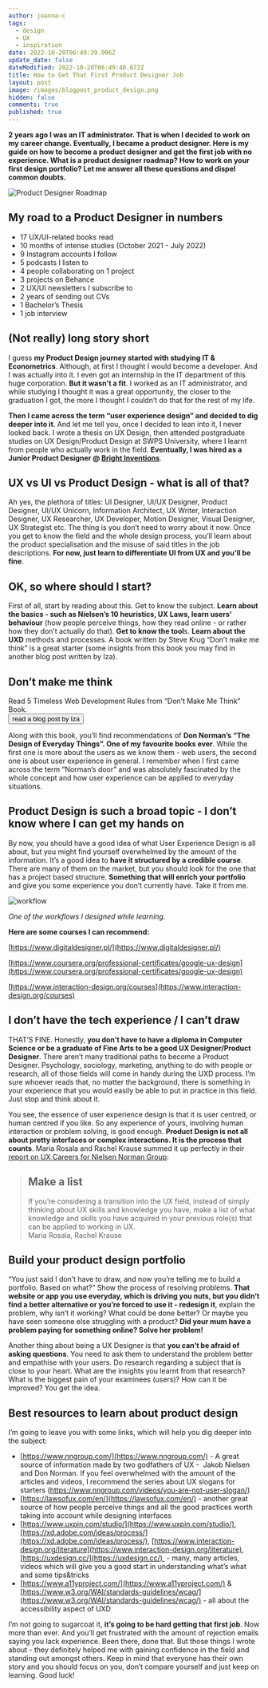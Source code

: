 ```yaml
---
author: joanna-c
tags:
  - design
  - UX
  - inspiration
date: 2022-10-20T06:49:39.906Z
update_date: false
dateModified: 2022-10-20T06:49:40.672Z
title: How to Get That First Product Designer Job
layout: post
image: /images/blogpost_product_design.png
hidden: false
comments: true
published: true
---
```

**2 years ago I was an IT administrator. That is when I decided to work on my career change. Eventually, I became a product designer. Here is my guide on how to become a product designer and get the first job with no experience. What is a product designer roadmap? How to work on your first design portfolio? Let me answer all these questions and dispel common doubts.**

<div class="image"><img src="/images/blogpost_product_design.png" alt="Product Designer Roadmap" title="undefined"  /> </div>

## **My road to a Product Designer in numbers** 

* 17 UX/UI-related books read
* 10 months of intense studies (October 2021 - July 2022)
* 9 Instagram accounts I follow 
* 5 podcasts I listen to
* 4 people collaborating on 1 project
* 3 projects on Behance
* 2 UX/UI newsletters I subscribe to 
* 2 years of sending out CVs
* 1 Bachelor’s Thesis
* 1 job interview

## (Not really) long story short

I guess **my Product Design journey started with studying IT & Econometrics**. Although, at first I thought I would become a developer. And I was actually into it. I even got an internship in the IT department of this huge corporation. **But it wasn’t a fit**. I worked as an IT administrator, and while studying I thought it was a great opportunity, the closer to the graduation I got, the more I thought I couldn’t do that for the rest of my life. 

**Then I came across the term “user experience design” and decided to dig deeper into it**. And let me tell you, once I decided to lean into it, I never looked back. I wrote a thesis on UX Design, then attended postgraduate studies on UX Design/Product Design at SWPS University, where I learnt from people who actually work in the field. **Eventually, I was hired as a Junior Product Designer @ [Bright Inventions](/)**. 

## UX vs UI vs Product Design - what is all of that?

Ah yes, the plethora of titles: UI Designer, UI/UX Designer, Product Designer, UI/UX Unicorn, Information Architect, UX Writer, Interaction Designer, UX Researcher, UX Developer, Motion Designer, Visual Designer, UX Strategist etc. The thing is you don’t need to worry about it now. Once you get to know the field and the whole design process, you’ll learn about the product specialisation and the misuse of said titles in the job descriptions. **For now, just learn to differentiate UI from UX and you'll be fine**.

## OK, so where should I start?

First of all, start by reading about this. Get to know the subject. **Learn about the basics - such as Nielsen’s 10 heuristics, UX Laws, learn users’ behaviour** (how people perceive things, how they read online - or rather how they don’t actually do that). **Get to know the tool**s. **Learn about the UXD** methods and processes. A book written by Steve Krug “Don’t make me think” is a great starter (some insights from this book you may find in another blog post written by Iza).

<div class='block-button'><h2>Don’t make me think</h2><div>Read 5 Timeless Web Development Rules from “Don’t Make Me Think” Book.</div><a href="https://brightinventions.pl/blog/5-web-development-rules-from-dont-make-me-think-book"><button>read a blog post by Iza</button></a></div>

Along with this book, you’ll find recommendations of **Don Norman’s “The Design of Everyday Things”. One of my favourite books ever**. While the first one is more about the users as we know them - web users, the second one is about user experience in general. I remember when I first came across the term “Norman’s door” and was absolutely fascinated by the whole concept and how user experience can be applied to everyday situations. 

## Product Design is such a broad topic - I don’t know where I can get my hands on

By now, you should have a good idea of what User Experience Design is all about, but you might find yourself overwhelmed by the amount of the information. It’s a good idea to **have it structured by a credible course**. There are many of them on the market, but you should look for the one that has a project based structure. **Something that will enrich your portfolio** and give you some experience you don’t currently have. Take it from me. 

<div class="image"><img src="/images/workflow_study.png" alt="workflow" title="undefined"  /> </div>

*One of the workflows I designed while learning.*

**Here are some courses I can recommend:**

​​[https://www.digitaldesigner.pl/](https://www.digitaldesigner.pl/)

[https://www.coursera.org/professional-certificates/google-ux-design](https://www.coursera.org/professional-certificates/google-ux-design)

[https://www.interaction-design.org/courses](https://www.interaction-design.org/courses)

## I don’t have the tech experience / I can’t draw

THAT’S FINE. Honestly, **you don’t have to have a diploma in Computer Science or be a graduate of Fine Arts to be a good UX Designer/Product Designer**. There aren’t many traditional paths to become a Product Designer. Psychology, sociology, marketing, anything to do with people or research, all of those fields will come in handy during the UXD process. I’m sure whoever reads that, no matter the background, there is something in your experience that you would easily be able to put in practice in this field. Just stop and think about it. 

You see, the essence of user experience design is that it is user centred, or human centred if you like. So any experience of yours, involving human interaction or problem solving, is good enough. **Product Design is not all about pretty interfaces or complex interactions. It is the process that counts**. Maria Rosala and Rachel Krause summed it up perfectly in their [report on UX Careers for Nielsen Norman Group](https://www.nngroup.com/reports/user-experience-careers/):

<blockquote><h2>Make a list</h2><div>If you’re considering a transition into the UX field, instead of simply thinking about UX skills and knowledge you have, make a list of what knowledge and skills you have acquired in your previous role(s) that can be applied to working in UX.</div><footer>Maria Rosala, Rachel Krause</footer></blockquote>

## Build your product design portfolio

“You just said I don’t have to draw, and now you’re telling me to build a portfolio. Based on what?” Show the process of resolving problems. **That website or app you use everyday, which is driving you nuts, but you didn’t find a better alternative or you’re forced to use it - redesign it**, explain the problem, why isn’t it working? What could be done better? Or maybe you have seen someone else struggling with a product? **Did your mum have a problem paying for something online? Solve her problem!** 

Another thing about being a UX Designer is that **you can’t be afraid of asking questions**. You need to ask them to understand the problem better and empathise with your users. Do research regarding a subject that is close to your heart. What are the insights you learnt from that research? What is the biggest pain of your examinees (users)? How can it be improved? You get the idea.

## Best resources to learn about product design

I’m going to leave you with some links, which will help you dig deeper into the subject:

* [https://www.nngroup.com/](https://www.nngroup.com/) - A great source of information made by two godfathers of UX -  Jakob Nielsen and Don Norman. If you feel overwhelmed with the amount of the articles and videos, I recommend the series about UX slogans for starters (https://www.nngroup.com/videos/you-are-not-user-slogan/)
* [https://lawsofux.com/en/](https://lawsofux.com/en/) - another great source of how people perceive things and all the good practices worth taking into account while designing interfaces
* [https://www.uxpin.com/studio/](https://www.uxpin.com/studio/), [https://xd.adobe.com/ideas/process/](https://xd.adobe.com/ideas/process/), [https://www.interaction-design.org/literature](https://www.interaction-design.org/literature), [https://uxdesign.cc/](https://uxdesign.cc/)  - many, many articles, videos which will give you a good start in understanding what’s what and some tips&tricks
* [https://www.a11yproject.com/](https://www.a11yproject.com/) & [https://www.w3.org/WAI/standards-guidelines/wcag/](https://www.w3.org/WAI/standards-guidelines/wcag/) - all about the accessibility aspect of UXD

I’m not going to sugarcoat it, **it’s going to be hard getting that first job**. Now more than ever. And you’ll get frustrated with the amount of rejection emails saying you lack experience. Been there, done that. But those things I wrote about - they definitely helped me with gaining confidence in the field and standing out amongst others. Keep in mind that everyone has their own story and you should focus on you, don’t compare yourself and just keep on learning. Good luck!
